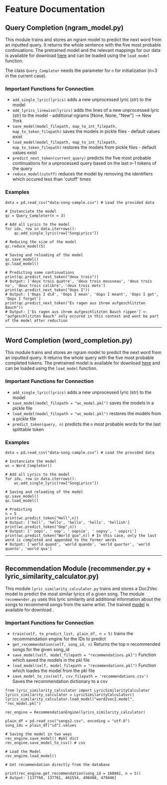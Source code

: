 # Feature Documentation
## Query Completion (ngram_model.py)
This module trains and stores an ngram model to predict the next word from an inputted query. It returns the whole sentence with the five most probable continuations. The pretrained model and the relevant mappings for our data is available for download [here](https://www.dropbox.com/sh/sr0ypvx2t1t31cp/AAAyQUq36VYczKIyJPeLlAQRa?dl=0) and can be loaded using the `load_model` function.

The class `Query_Completer` needs the parameter for `n` for initialization (n=3 in the current case).

### Important Functions for Connection
- `add_single_lyric(lyrics)` adds a new unprocessed lyric (str) to the model
- `add_lyrics_linewise(lyrics)` adds the lines of a new unprocessed lyric (str) to the model - additional ngrams [None, None, "New"] --> New York
- `save_model(model_filepath, map_to_int_filepath, map_to_token_filepath)` saves the models in pickle files - default values exist
- `load_model(model_filepath, map_to_int_filepath, map_to_token_filepath)` restores the models from pickle files - default values exist
- `predict_next_token(current_query)` predicts the five most probable continuations for a unprocessed query based on the last n-1 tokens of the query
- `reduce_model(cutoff)` reduces the model by removing the identifiers which occured less than 'cutoff' times

### Examples
```Py
data = pd.read_csv("data-song-sample.csv") # Load the provided data

# Instanciate the model
qc = Query_Completer(n = 3)

# Add all Lyrics to the model
for idx, row in data.iterrows():
    qc.add_single_lyric(row["SongLyrics"])

# Reducing the size of the model    
qc.reduce_model(5)

# Saving and reloading of the model
qc.save_model()
qc.load_model()

# Predicting some continuations
print(qc.predict_next_token("deux trois"))
# Output: ['deux trois quatre', 'deux trois mousseau', 'deux trois no', 'deux trois calibre', 'deux trois mots']
print(qc.predict_next_token("Oops I"))
# Output: ['Oops I did', 'Oops I mean', 'Oops I meant', 'Oops I got', 'Oops I forgot']
print(qc.predict_next_token("Es ragen aus ihrem aufgeschlitzten Bauch"))
# Output: ['Es ragen aus ihrem aufgeschlitzten Bauch rippen'] <- "aufgeschlitzten Bauch" only occured in this context and wont be part of the model after reduction
```
---

## Word Completion (word_completion.py)
This module trains and stores an ngram model to predict the next word from an inputted query. It returns the whole query with the five most probable completed tokens. The pretrained model is available for download [here](https://www.dropbox.com/s/bgifg45sbe3jbgl/wc_model.pkl?dl=0) and can be loaded using the `load_model` function.

### Important Functions for Connection
- `add_single_lyric(lyrics)` adds a new unprocessed lyric (str) to the model
- `save_model(model_filepath = "wc_model.pkl")` saves the models in a pickle file
- `load_model(model_filepath = "wc_model.pkl")` restores the models from a pickle file
- `predict_token(query, n)` predicts the `n` most probable words for the last splittable token

### Examples
```Py
data = pd.read_csv("data-song-sample.csv") # Load the provided data

# Instanciate the model
wc = Word_Completer()

# Add all Lyrics to the model
for idx, row in data.iterrows():
    wc.add_single_lyric(row["SongLyrics"])

# Saving and reloading of the model
qc.save_model()
qc.load_model()

# Predicting
n = 5
print(wc.predict_token("Hell",n))
# Output: ['hell', 'hello', 'hella', 'hells', 'hellish']
print(wc.predict_token("Oop",n))
# Output: [' oops', ' oop', ' oopsie', ' oopsy', ' oopiri']
print(wc.predict_token("World qua",n)) # In this case, only the last word is completed and appended to the former words
# Output: ['world quand', 'world quando', 'world quarter', 'world quanto', 'world qua']

```

---

## Recommendation Module (recommender.py + lyric_similarity_calculator.py)
This module `lyric_similarity_calculator.py` trains and stores a Doc2Vec model to predict the most similar lyrics of a given song.  The module `recommender.py` uses this lyric similarity and additional information about the songs to recommend songs from the same artist. The trained [model](https://www.dropbox.com/sh/p9kpfo843mftoz6/AABBaIezWkNlNshhOx6OyZkNa?dl=0) is available for download .

### Important Functions for Connection 
- `train(self, to_predict_list, plain_df, n = 5)` trains the recommendation engine for the IDs to predict
- `get_recommendation(self, song_id, n)` Returns the top n recommended songs for the given song_id
- `save_model(self, model_filepath = "recommendations.pkl")` Function which saved the models in the pkl file
- `load_model(self, model_filepath = "recommendations.pkl")` Function which loades the model from the pkl file
- `save_model_to_csv(self, csv_filepath = 'recommendations.csv')`  Saves the recommendation dictionary to a csv


```Py
from lyric_similarity_calculator import LyricSimilarityCalculator
lyrics_similarity_calculator = LyricSimilarityCalculator()
lyrics_similarity_calculator.load_model("word2vec2.model", "rec_model.pkl")

rec_engine = RecommendationEngine(lyrics_similarity_calculator)

plain_df = pd.read_csv("songs2.csv", encoding = "utf-8")
song_ids = plain_df["id"].values

# Saving the model in two ways
rec_engine.save_model() #pkl dict
rec_engine.save_model_to_csv() # csv

# Load the Model
rec_engine.load_model()

# Get recommendation directly from the database

print(rec_engine.get_recommendation(song_id = 168861, n = 5))
# Output: [137760, 137761, 461554, 498408, 479446]
```

